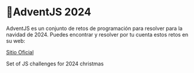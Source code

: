 # 🎁AdventJS 2024

AdventJS es un conjunto de retos de programación para resolver para la navidad de 2024. Puedes encontrar y resolver por tu cuenta estos retos en su web:

[Sitio Oficial](https://adventjs.dev/)


Set of JS challenges for 2024 christmas
